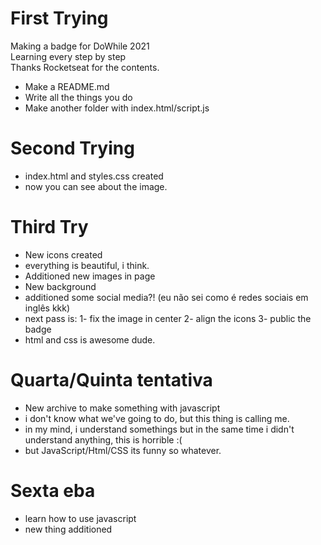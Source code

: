 # First Trying

Making a badge for DoWhile 2021 <br>
Learning every step by step <br>
Thanks Rocketseat for the contents.

- Make a README.md
- Write all the things you do
- Make another folder with index.html/script.js

# Second Trying

- index.html and styles.css created
- now you can see about the image.

# Third Try

- New icons created
- everything is beautiful, i think.
- Additioned new images in page
- New background
- additioned some social media?! (eu não sei como é redes sociais em inglês kkk)
- next pass is:
  1- fix the image in center
  2- align the icons
  3- public the badge
- html and css is awesome dude.

# Quarta/Quinta tentativa

- New archive to make something with javascript
- i don't know what we've going to do, but this thing is calling me.
- in my mind, i understand somethings but in the same time i didn't understand anything, this is horrible :(
- but JavaScript/Html/CSS its funny so whatever.

# Sexta eba

- learn how to use javascript
- new thing additioned
